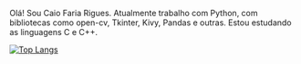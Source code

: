 Olá! Sou Caio Faria Rigues.
Atualmente trabalho com Python, com bibliotecas como open-cv, Tkinter, Kivy, Pandas e outras.
Estou estudando as linguagens C e C++.


<!---
caio-faria-rigues/caio-faria-rigues is a ✨ special ✨ repository because its `README.md` (this file) appears on your GitHub profile.
You can click the Preview link to take a look at your changes.
--->
[![Top Langs](https://github-readme-stats.vercel.app/api/top-langs/?username=caio-faria-rigues&layout=compact)](https://github.com/caio-faria-rigues/caio-faria-rigues)
